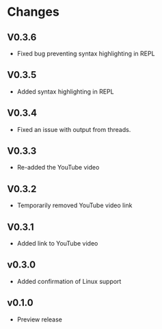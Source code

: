 # Changes

## V0.3.6

* Fixed bug preventing syntax highlighting in REPL

## V0.3.5

* Added syntax highlighting in REPL

## V0.3.4

* Fixed an issue with output from threads.

## V0.3.3

* Re-added the YouTube video

## V0.3.2

* Temporarily removed YouTube video link

## V0.3.1

* Added link to YouTube video

## v0.3.0

* Added confirmation of Linux support

## v0.1.0

* Preview release